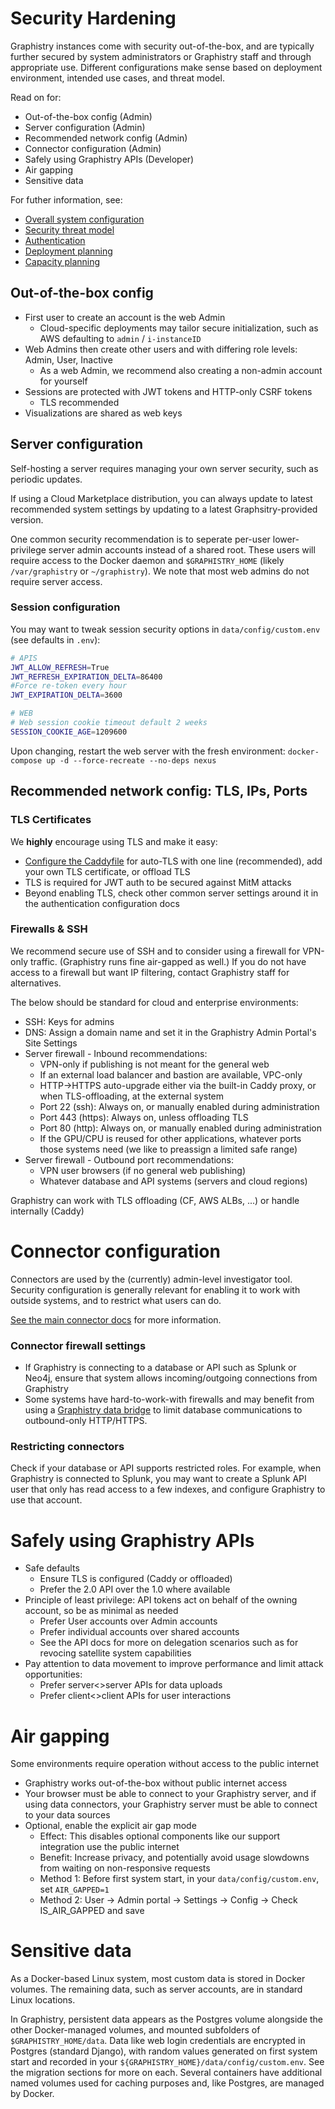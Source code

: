 # Security Hardening

Graphistry instances come with security out-of-the-box, and are typically further secured by system administrators or Graphistry staff and through appropriate use. Different configurations make sense based on deployment environment, intended use cases, and threat model.

Read on for:

* Out-of-the-box config (Admin)
* Server configuration (Admin)
* Recommended network config (Admin)
* Connector configuration (Admin)
* Safely using Graphistry APIs (Developer)
* Air gapping
* Sensitive data

For futher information, see:

* [Overall system configuration](configure.md)
* [Security threat model](threatmodel.md)
* [Authentication](authentication.md)
* [Deployment planning](deployment-planning.md)
* [Capacity planning](../hardware-software.md)


## Out-of-the-box config

* First user to create an account is the web Admin
  * Cloud-specific deployments may tailor secure initialization, such as AWS defaulting to `admin` / `i-instanceID`
* Web Admins then create other users and with differing role levels: Admin, User, Inactive
  * As a web Admin, we recommend also creating a non-admin account for yourself
* Sessions are protected with JWT tokens and HTTP-only CSRF tokens
  * TLS recommended
* Visualizations are shared as web keys

## Server configuration

Self-hosting a server requires managing your own server security, such as periodic updates.

If using a Cloud Marketplace distribution, you can always update to latest recommended system settings by updating to a latest Graphsitry-provided version.

One common security recommendation is to seperate per-user lower-privilege server admin accounts instead of a shared root. These users will require access to the Docker daemon and `$GRAPHISTRY_HOME` (likely `/var/graphistry` or `~/graphistry`). We note that most web admins do not require server access.

### Session configuration

You may want to tweak session security options in `data/config/custom.env` (see defaults in `.env`):

```bash
# APIS
JWT_ALLOW_REFRESH=True
JWT_REFRESH_EXPIRATION_DELTA=86400
#Force re-token every hour
JWT_EXPIRATION_DELTA=3600

# WEB
# Web session cookie timeout default 2 weeks
SESSION_COOKIE_AGE=1209600
```

Upon changing, restart the web server with the fresh environment: `docker-compose up -d --force-recreate --no-deps nexus`


## Recommended network config: TLS, IPs, Ports

### TLS Certificates

We **highly** encourage using TLS and make it easy:

* [Configure the Caddyfile](configure.md) for auto-TLS with one line (recommended), add your own TLS certificate, or offload TLS
* TLS is required for JWT auth to be secured against MitM attacks
* Beyond enabling TLS, check other common server settings around it in the authentication configuration docs

### Firewalls & SSH

We recommend secure use of SSH and to consider using a firewall for VPN-only traffic. (Graphistry runs fine air-gapped as well.) If you do not have access to a firewall but want IP filtering, contact Graphistry staff for alternatives.

The below should be standard for cloud and enterprise environments:

* SSH: Keys for admins
* DNS: Assign a domain name and set it in the Graphistry Admin Portal's Site Settings
* Server firewall - Inbound recommendations:
  * VPN-only if publishing is not meant for the general web
  * If an external load balancer and bastion are available, VPC-only
  * HTTP->HTTPS auto-upgrade either via the built-in Caddy proxy, or when TLS-offloading, at the external system
  * Port 22 (ssh): Always on, or manually enabled during administration
  * Port 443 (https): Always on, unless offloading TLS
  * Port 80 (http): Always on, or manually enabled during administration
  * If the GPU/CPU is reused for other applications, whatever ports those systems need (we like to preassign a limited safe range)
* Server firewall - Outbound port recommendations:
  * VPN user browsers (if no general web publishing)
  * Whatever database and API systems (servers and cloud regions)

Graphistry can work with TLS offloading (CF, AWS ALBs, ...) or handle internally (Caddy)

# Connector configuration

Connectors are used by the (currently) admin-level investigator tool. Security configuration is generally relevant for enabling it to work with outside systems, and to restrict what users can do.

[See the main connector docs](configure.md) for more information.

### Connector firewall settings
* If Graphistry is connecting to a database or API such as Splunk or Neo4j, ensure that system allows incoming/outgoing connections from Graphistry
* Some systems have hard-to-work-with firewalls and may benefit from using a [Graphistry data bridge](bridge.md) to limit database communications to outbound-only HTTP/HTTPS.

### Restricting connectors

Check if your database or API supports restricted roles. For example, when Graphistry is connected to Splunk, you may want to create a Splunk API user that only has read access to a few indexes, and configure Graphistry to use that account.

# Safely using Graphistry APIs


* Safe defaults
  * Ensure TLS is configured (Caddy or offloaded)
  * Prefer the 2.0 API over the 1.0 where available
* Principle of least privilege: API tokens act on behalf of the owning account, so be as minimal as needed
  * Prefer User accounts over Admin accounts
  * Prefer individual accounts over shared accounts
  * See the API docs for more on delegation scenarios such as for revocing satellite system capabilities
* Pay attention to data movement to improve performance and limit attack opportunities:
  * Prefer server<>server APIs for data uploads
  * Prefer client<>client APIs for user interactions

# Air gapping

Some environments require operation without access to the public internet

* Graphistry works out-of-the-box without public internet access
* Your browser must be able to connect to your Graphistry server, and if using data connectors, your Graphistry server must be able to connect to your data sources
* Optional, enable the explicit air gap mode
  * Effect: This disables optional components like our support integration use the public internet
  * Benefit: Increase privacy, and potentially avoid usage slowdowns from waiting on non-responsive requests
  * Method 1: Before first system start, in your `data/config/custom.env`, set `AIR_GAPPED=1`
  * Method 2: User -> Admin portal -> Settings -> Config -> Check IS_AIR_GAPPED and save


# Sensitive data

As a Docker-based Linux system, most custom data is stored in Docker volumes. The remaining data, such as server accounts, are in standard Linux locations.

In Graphistry, persistent data appears as the Postgres volume alongside the other Docker-managed volumes, and mounted subfolders of `$GRAPHISTRY_HOME/data`. Data like web login credentials are encrypted in Postgres (standard Django), with random values generated on first system start and recorded in your `${GRAPHISTRY_HOME}/data/config/custom.env`. See the migration sections for more on each. Several containers have additional named volumes used for caching purposes and, like Postgres, are managed by Docker.

